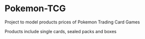 # Pokemon-TCG

Project to model products prices of Pokemon Trading Card Games 

Products include single cards, sealed packs and boxes 